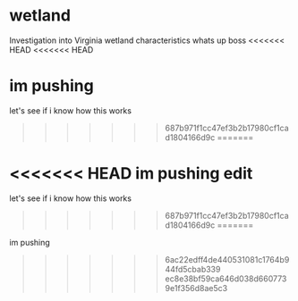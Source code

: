 # wetland
Investigation into Virginia wetland characteristics
whats up boss 
<<<<<<< HEAD
<<<<<<< HEAD
 
im pushing  
=======






let's see if i know how this works 
>>>>>>> 687b971f1cc47ef3b2b17980cf1cad1804166d9c
=======

<<<<<<< HEAD
im pushing edit
=======





let's see if i know how this works 
>>>>>>> 687b971f1cc47ef3b2b17980cf1cad1804166d9c
=======
 
im pushing  
>>>>>>> 6ac22edff4de440531081c1764b944fd5cbab339
>>>>>>> ec8e38bf59ca646d038d6607739e1f356d8ae5c3
